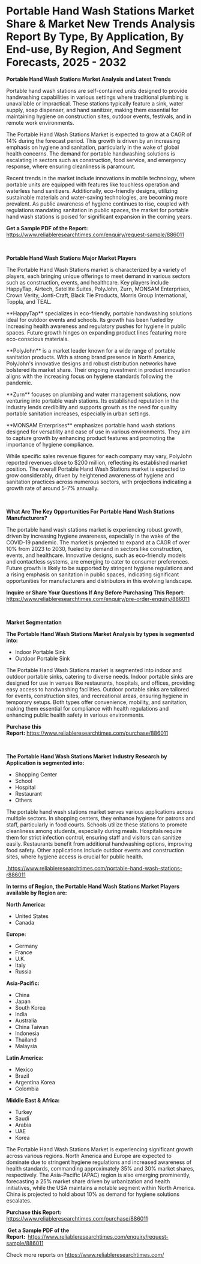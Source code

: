 <p><h1>Portable Hand Wash Stations Market Share & Market New Trends Analysis Report By Type, By Application, By End-use, By Region, And Segment Forecasts, 2025 - 2032</h1></p><p><strong>Portable Hand Wash Stations Market Analysis and Latest Trends</strong></p>
<p><p>Portable hand wash stations are self-contained units designed to provide handwashing capabilities in various settings where traditional plumbing is unavailable or impractical. These stations typically feature a sink, water supply, soap dispenser, and hand sanitizer, making them essential for maintaining hygiene on construction sites, outdoor events, festivals, and in remote work environments.</p><p>The Portable Hand Wash Stations Market is expected to grow at a CAGR of 14% during the forecast period. This growth is driven by an increasing emphasis on hygiene and sanitation, particularly in the wake of global health concerns. The demand for portable handwashing solutions is escalating in sectors such as construction, food service, and emergency response, where ensuring cleanliness is paramount. </p><p>Recent trends in the market include innovations in mobile technology, where portable units are equipped with features like touchless operation and waterless hand sanitizers. Additionally, eco-friendly designs, utilizing sustainable materials and water-saving technologies, are becoming more prevalent. As public awareness of hygiene continues to rise, coupled with regulations mandating sanitation in public spaces, the market for portable hand wash stations is poised for significant expansion in the coming years.</p></p>
<p><strong>Get a Sample PDF of the Report:&nbsp;</strong> <a href="https://www.reliableresearchtimes.com/enquiry/request-sample/886011?utm_campaign=2310&utm_medium=2&utm_source=Github&utm_content=ia&utm_term=17022025&utm_id=portable-hand-wash-stations">https://www.reliableresearchtimes.com/enquiry/request-sample/886011</a></p>
<p>&nbsp;</p>
<p><strong>Portable Hand Wash Stations Major Market Players</strong></p>
<p><p>The Portable Hand Wash Stations market is characterized by a variety of players, each bringing unique offerings to meet demand in various sectors such as construction, events, and healthcare. Key players include HappyTap, Airtech, Satellite Suites, PolyJohn, Zurn, MONSAM Enterprises, Crown Verity, Jonti-Craft, Black Tie Products, Morris Group International, Toppla, and TEAL.</p><p>**HappyTap** specializes in eco-friendly, portable handwashing solutions ideal for outdoor events and schools. Its growth has been fueled by increasing health awareness and regulatory pushes for hygiene in public spaces. Future growth hinges on expanding product lines featuring more eco-conscious materials.</p><p>**PolyJohn** is a market leader known for a wide range of portable sanitation products. With a strong brand presence in North America, PolyJohn's innovative designs and robust distribution networks have bolstered its market share. Their ongoing investment in product innovation aligns with the increasing focus on hygiene standards following the pandemic.</p><p>**Zurn** focuses on plumbing and water management solutions, now venturing into portable wash stations. Its established reputation in the industry lends credibility and supports growth as the need for quality portable sanitation increases, especially in urban settings.</p><p>**MONSAM Enterprises** emphasizes portable hand wash stations designed for versatility and ease of use in various environments. They aim to capture growth by enhancing product features and promoting the importance of hygiene compliance.</p><p>While specific sales revenue figures for each company may vary, PolyJohn reported revenues close to $200 million, reflecting its established market position. The overall Portable Hand Wash Stations market is expected to grow considerably, driven by heightened awareness of hygiene and sanitation practices across numerous sectors, with projections indicating a growth rate of around 5-7% annually.</p></p>
<p>&nbsp;</p>
<p><strong>What Are The Key Opportunities For Portable Hand Wash Stations Manufacturers?</strong></p>
<p><p>The portable hand wash stations market is experiencing robust growth, driven by increasing hygiene awareness, especially in the wake of the COVID-19 pandemic. The market is projected to expand at a CAGR of over 10% from 2023 to 2030, fueled by demand in sectors like construction, events, and healthcare. Innovative designs, such as eco-friendly models and contactless systems, are emerging to cater to consumer preferences. Future growth is likely to be supported by stringent hygiene regulations and a rising emphasis on sanitation in public spaces, indicating significant opportunities for manufacturers and distributors in this evolving landscape.</p></p>
<p><strong>Inquire or Share Your Questions If Any Before Purchasing This Report:</strong> <a href="https://www.reliableresearchtimes.com/enquiry/pre-order-enquiry/886011?utm_campaign=2310&utm_medium=2&utm_source=Github&utm_content=ia&utm_term=17022025&utm_id=portable-hand-wash-stations">https://www.reliableresearchtimes.com/enquiry/pre-order-enquiry/886011</a></p>
<p>&nbsp;</p>
<p><strong>Market Segmentation</strong></p>
<p><strong>The Portable Hand Wash Stations Market Analysis by types is segmented into:</strong></p>
<p><ul><li>Indoor Portable Sink</li><li>Outdoor Portable Sink</li></ul></p>
<p><p>The Portable Hand Wash Stations market is segmented into indoor and outdoor portable sinks, catering to diverse needs. Indoor portable sinks are designed for use in venues like restaurants, hospitals, and offices, providing easy access to handwashing facilities. Outdoor portable sinks are tailored for events, construction sites, and recreational areas, ensuring hygiene in temporary setups. Both types offer convenience, mobility, and sanitation, making them essential for compliance with health regulations and enhancing public health safety in various environments.</p></p>
<p><strong>Purchase this Report:&nbsp;</strong><a href="https://www.reliableresearchtimes.com/purchase/886011?utm_campaign=2310&utm_medium=2&utm_source=Github&utm_content=ia&utm_term=17022025&utm_id=portable-hand-wash-stations">https://www.reliableresearchtimes.com/purchase/886011</a></p>
<p>&nbsp;</p>
<p><strong>The Portable Hand Wash Stations Market Industry Research by Application is segmented into:</strong></p>
<p><ul><li>Shopping Center</li><li>School</li><li>Hospital</li><li>Restaurant</li><li>Others</li></ul></p>
<p><p>The portable hand wash stations market serves various applications across multiple sectors. In shopping centers, they enhance hygiene for patrons and staff, particularly in food courts. Schools utilize these stations to promote cleanliness among students, especially during meals. Hospitals require them for strict infection control, ensuring staff and visitors can sanitize easily. Restaurants benefit from additional handwashing options, improving food safety. Other applications include outdoor events and construction sites, where hygiene access is crucial for public health.</p></p>
<p><a href="https://www.reliableresearchtimes.com/portable-hand-wash-stations-r886011?utm_campaign=2310&utm_medium=2&utm_source=Github&utm_content=ia&utm_term=17022025&utm_id=portable-hand-wash-stations">&nbsp;https://www.reliableresearchtimes.com/portable-hand-wash-stations-r886011</a></p>
<p><strong>In terms of Region, the Portable Hand Wash Stations Market Players available by Region are:</strong></p>
<p>
    <p> <strong> North America: </strong>
        <ul>
            <li>United States</li>
            <li>Canada</li>
        </ul>
        </p> 
    <p> <strong> Europe: </strong>
        <ul>
            <li>Germany</li>
            <li>France</li>
            <li>U.K.</li>
            <li>Italy</li>
            <li>Russia</li>
        </ul>
        </p> 
    <p> <strong> Asia-Pacific: </strong>
        <ul>
            <li>China</li>
            <li>Japan</li>
            <li>South Korea</li>
            <li>India</li>
            <li>Australia</li>
            <li>China Taiwan</li>
            <li>Indonesia</li>
            <li>Thailand</li>
            <li>Malaysia</li>
        </ul>
        </p> 
    <p> <strong> Latin America: </strong>
        <ul>
            <li>Mexico</li>
            <li>Brazil</li>
            <li>Argentina Korea</li>
            <li>Colombia</li>
        </ul>
        </p> 
    <p> <strong> Middle East & Africa: </strong>
        <ul>
            <li>Turkey</li>
            <li>Saudi</li>
            <li>Arabia</li>
            <li>UAE</li>
            <li>Korea</li>
        </ul>
    </p>
    </p>
<p><p>The Portable Hand Wash Stations Market is experiencing significant growth across various regions. North America and Europe are expected to dominate due to stringent hygiene regulations and increased awareness of health standards, commanding approximately 35% and 30% market shares, respectively. The Asia-Pacific (APAC) region is also emerging prominently, forecasting a 25% market share driven by urbanization and health initiatives, while the USA maintains a notable segment within North America. China is projected to hold about 10% as demand for hygiene solutions escalates.</p></p>
<p><strong>Purchase this Report: </strong><a href="https://www.reliableresearchtimes.com/purchase/886011?utm_campaign=2310&utm_medium=2&utm_source=Github&utm_content=ia&utm_term=17022025&utm_id=portable-hand-wash-stations">https://www.reliableresearchtimes.com/purchase/886011</a></p>
<p>&nbsp;<strong>Get a Sample PDF of the Report:&nbsp;&nbsp;</strong><a href="https://www.reliableresearchtimes.com/enquiry/request-sample/886011?utm_campaign=2310&utm_medium=2&utm_source=Github&utm_content=ia&utm_term=17022025&utm_id=portable-hand-wash-stations">https://www.reliableresearchtimes.com/enquiry/request-sample/886011</a></p>
<p><strong></strong></p>
<p>Check more reports on <a href="https://www.reliableresearchtimes.com/?utm_campaign=2310&utm_medium=2&utm_source=Github&utm_content=ia&utm_term=17022025&utm_id=portable-hand-wash-stations">https://www.reliableresearchtimes.com/</a></p>